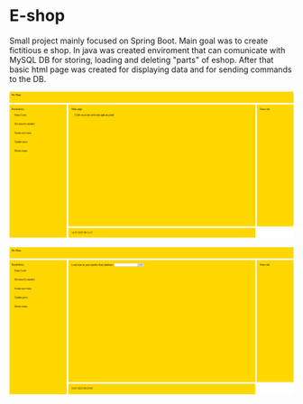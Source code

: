 # E-shop
Small project mainly focused on Spring Boot. Main goal was to create fictitious e shop. In java was created enviroment that can comunicate with MySQL DB for storing, loading and deleting "parts" of eshop. After that basic html page was created for displaying data and for sending commands to the DB.

![Main page after refresh](https://github.com/JiriSvacek/E-shop/blob/master/pics/main.PNG)

![Create new item](https://github.com/JiriSvacek/E-shop/blob/master/pics/create.PNG)
